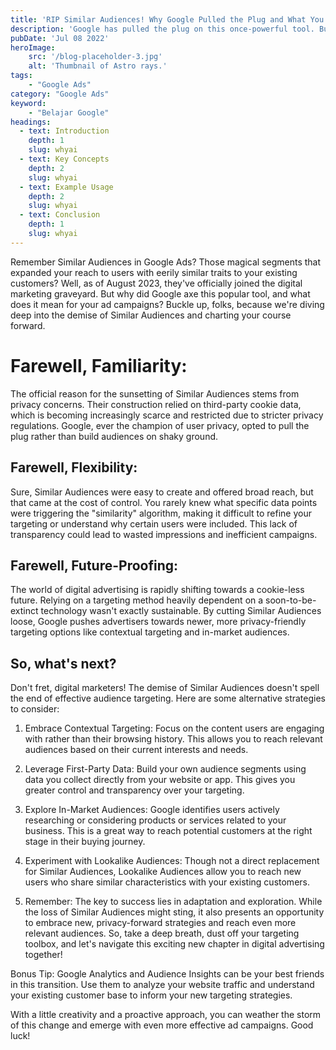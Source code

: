 ```yaml
---
title: 'RIP Similar Audiences! Why Google Pulled the Plug and What You Can Do Now'
description: 'Google has pulled the plug on this once-powerful tool. But why did they do it, and what does it mean for your ad campaigns?'
pubDate: 'Jul 08 2022'
heroImage: 
    src: '/blog-placeholder-3.jpg'
    alt: 'Thumbnail of Astro rays.'
tags: 
    - "Google Ads"
category: "Google Ads"
keyword: 
    - "Belajar Google"
headings:
  - text: Introduction
    depth: 1
    slug: whyai
  - text: Key Concepts
    depth: 2
    slug: whyai
  - text: Example Usage
    depth: 2
    slug: whyai
  - text: Conclusion
    depth: 1
    slug: whyai
---
```


Remember Similar Audiences in Google Ads? Those magical segments that expanded your reach to users with eerily similar traits to your existing customers? Well, as of August 2023, they've officially joined the digital marketing graveyard. But why did Google axe this popular tool, and what does it mean for your ad campaigns? Buckle up, folks, because we're diving deep into the demise of Similar Audiences and charting your course forward.

# Farewell, Familiarity:

The official reason for the sunsetting of Similar Audiences stems from privacy concerns. Their construction relied on third-party cookie data, which is becoming increasingly scarce and restricted due to stricter privacy regulations. Google, ever the champion of user privacy, opted to pull the plug rather than build audiences on shaky ground.

## Farewell, Flexibility:

Sure, Similar Audiences were easy to create and offered broad reach, but that came at the cost of control. You rarely knew what specific data points were triggering the "similarity" algorithm, making it difficult to refine your targeting or understand why certain users were included. This lack of transparency could lead to wasted impressions and inefficient campaigns.

## Farewell, Future-Proofing:

The world of digital advertising is rapidly shifting towards a cookie-less future. Relying on a targeting method heavily dependent on a soon-to-be-extinct technology wasn't exactly sustainable. By cutting Similar Audiences loose, Google pushes advertisers towards newer, more privacy-friendly targeting options like contextual targeting and in-market audiences.

## So, what's next?

Don't fret, digital marketers! The demise of Similar Audiences doesn't spell the end of effective audience targeting. Here are some alternative strategies to consider:

1. Embrace Contextual Targeting: Focus on the content users are engaging with rather than their browsing history. This allows you to reach relevant audiences based on their current interests and needs.

2. Leverage First-Party Data: Build your own audience segments using data you collect directly from your website or app. This gives you greater control and transparency over your targeting.

3. Explore In-Market Audiences: Google identifies users actively researching or considering products or services related to your business. This is a great way to reach potential customers at the right stage in their buying journey.

4. Experiment with Lookalike Audiences: Though not a direct replacement for Similar Audiences, Lookalike Audiences allow you to reach new users who share similar characteristics with your existing customers.

5. Remember: The key to success lies in adaptation and exploration. While the loss of Similar Audiences might sting, it also presents an opportunity to embrace new, privacy-forward strategies and reach even more relevant audiences. So, take a deep breath, dust off your targeting toolbox, and let's navigate this exciting new chapter in digital advertising together!

Bonus Tip: Google Analytics and Audience Insights can be your best friends in this transition. Use them to analyze your website traffic and understand your existing customer base to inform your new targeting strategies.

With a little creativity and a proactive approach, you can weather the storm of this change and emerge with even more effective ad campaigns. Good luck!